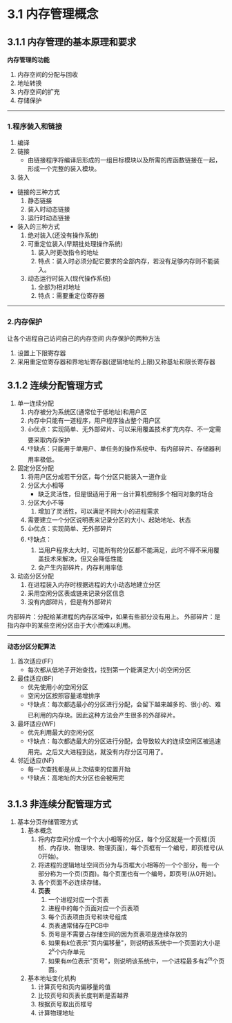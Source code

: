 # 3.1 内存管理概念
## 3.1.1 内存管理的基本原理和要求

**内存管理的功能**
1. 内存空间的分配与回收
2. 地址转换
3. 内存空间的扩充
4. 存储保护


***
### 1.程序装入和链接
1. 编译
2. 链接
   - 由链接程序将编译后形成的一组目标模块以及所需的库函数链接在一起，形成一个完整的装入模块。
3. 装入
- 链接的三种方式
   1. 静态链接
   2. 装入时动态链接
   3. 运行时动态链接
- 装入的三种方式
   1. 绝对装入(还没有操作系统)
   2. 可重定位装入(早期批处理操作系统)
      1. 装入时更改指令的地址
      2. 特点：装入时必须分配它要求的全部内存，若没有足够内存则不能装入。
   3. 动态运行时装入(现代操作系统)
      1. 全部为相对地址
      2. 特点：需要重定位寄存器
***
### 2.内存保护
让各个进程自己访问自己的内存空间
内存保护的两种方法
1. 设置上下限寄存器
2. 采用重定位寄存器和界地址寄存器(逻辑地址的上限)又称基址和限长寄存器

## 3.1.2 连续分配管理方式
1. 单一连续分配
   1. 内存被分为系统区(通常位于低地址)和用户区
   2. 内存中只能有一道程序，用户程序独占整个用户区
   3. 👍优点：实现简单、无外部碎片、可以采用覆盖技术扩充内存、不一定需要采取内存保护
   4. 👎缺点：只能用于单用户、单任务的操作系统中、有内部碎片、存储器利用率极低。
2. 固定分区分配
   1. 将用户区分成若干分区，每个分区只能装入一道作业
   2. 分区大小相等
      - 缺乏灵活性，但是很适用于用一台计算机控制多个相同对象的场合
   3. 分区大小不等
      1. 增加了灵活性，可以满足不同大小的进程需求
   4. 需要建立一个分区说明表来记录分区的大小、起始地址、状态
   5. 👍优点：实现简单、无外部碎片
   6. 👎缺点：
      1. 当用户程序太大时，可能所有的分区都不能满足，此时不得不采用覆盖技术来解决，但又会降低性能
      2. 会产生内部碎片，内存利用率低
3. 动态分区分配
   1. 在进程装入内存时根据进程的大小动态地建立分区
   2. 采用空闲分区表或链来记录分区信息
   3. 没有内部碎片，但是有外部碎片

内部碎片：分配给某进程的内存区域中，如果有些部分没有用上。
外部碎片：是指内存中的某些空闲分区由于大小而难以利用。

***

**动态分区分配算法**
1. 首次适应(FF)
   - 每次都从低地子开始查找，找到第一个能满足大小的空闲分区
2. 最佳适应(BF)
   - 优先使用小的空闲分区
   - 空闲分区按照容量递增排序
   - 👎缺点：每次都选最小的分区进行分配，会留下越来越多的、很小的、难已利用的内存块。因此这种方法会产生很多的外部碎片。
3. 最坏适应(WF)
   - 优先利用最大的空闲分区
   - 👎缺点：每次都选最大的分区进行分配，会导致较大的连续空闲区被迅速用完。之后又大进程到达，就没有内存分区可用了。
4. 邻近适应(NF)
   - 每一次查找都是从上次结束的位置开始
   - 👎缺点：高地址的大分区也会被用完

## 3.1.3 非连续分配管理方式
1. 基本分页存储管理方式
   1. 基本概念
      1. 将内存空间分成一个个大小相等的分区，每个分区就是一个页框(页桢、内存块、物理块、物理页面)，每个页框有一个编号，即页框号(从0开始)。
      2. 将进程的逻辑地址空间页分为与页框大小相等的一个个部分，每一个部分称为一个页(页面)。每个页面也有一个编号，即页号(从0开始)。
      3. 各个页面不必连续存储。
      4. **页表**
         1. 一个进程对应一个页表
         2. 进程中的每个页面对应一个页表项
         3. 每个页表项由页号和块号组成
         4. 页表通常储存在PCB中
         5. 页号是不需要占存储空间的因为页表项是连续存放的
         6.  如果有$k$位表示"页内偏移量"，则说明该系统中一个页面的大小是$2^k$个内存单元
         7.  如果有$m$位表示"页号"，则说明该系统中，一个进程最多有$2^m$个页面。
   2. 基本地址变化机构
      1. 计算页号和页内偏移量的值
      2. 比较页号和页表长度判断是否越界
      3. 根据页号取出页框号
      4. 计算物理地址